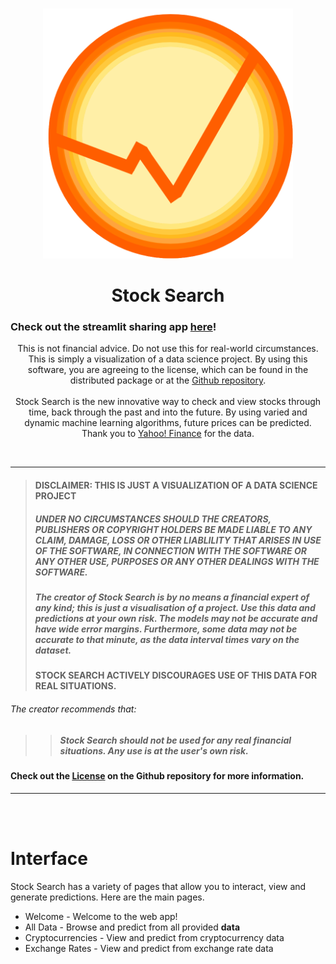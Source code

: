 <br />
<p align="center">
  <a>
    <img src="Source/Images/logo.png" alt="Logo" width="400" height="400">
  </a>

  <h1 align="center">Stock Search</h1>
  
  <h3>Check out the streamlit sharing app <a href="https://share.streamlit.io/password-classified/stock-search/Package/V0.0.0-beta/main.py">here</a>!</h3>

  <p align="center">
    This is not financial advice. Do not use this for real-world circumstances. This is simply a visualization of a data science project.
    By using this software, you are agreeing to the license, which can be found in the distributed package or at the
    <a href='https://github.com/Password-Classified/Stock-Search/blob/master/LICENSE'>Github repository</a>.
    <br/>
    <br/>
    Stock Search is the new innovative way to check and view stocks through
    time, back through the past and into the future. By using varied and
    dynamic machine learning algorithms, future prices can be predicted.
    Thank you to <a href='https://finance.yahoo.com/'>Yahoo! Finance</a> for the data.
  </p>
</p>

</details>

<br/>
<hr/>

> #### DISCLAIMER: THIS IS JUST A VISUALIZATION OF A DATA SCIENCE PROJECT
> ##### **UNDER NO CIRCUMSTANCES SHOULD THE CREATORS, PUBLISHERS OR COPYRIGHT HOLDERS BE MADE LIABLE TO ANY CLAIM, DAMAGE, LOSS OR OTHER LIABLILITY THAT ARISES IN USE OF THE SOFTWARE, IN CONNECTION WITH THE SOFTWARE OR ANY OTHER USE, PURPOSES OR ANY OTHER DEALINGS WITH THE SOFTWARE.**
> ##### **The creator of Stock Search is by no means a financial expert of any kind; this is just a visualisation of a project. Use this data and predictions at your own risk. The models may not be accurate and have wide error margins. Furthermore, some data may not be accurate to that minute, as the data interval times vary on the dataset.**
> #### STOCK SEARCH ACTIVELY DISCOURAGES USE OF THIS DATA FOR REAL SITUATIONS.

###### The creator recommends that:

> > ##### ***Stock Search should not be used for any real financial situations. Any use is at the user's own risk.***

#### Check out the <a href='https://github.com/Password-Classified/Stock-Search/blob/master/LICENSE'>License</a> on the Github repository for more information.


<hr/>
<br/>
<br/>

# Interface
Stock Search has a variety of pages that allow you to interact,
view and generate predictions. Here are the main pages.

 + Welcome - Welcome to the web app!
 + All Data - Browse and predict from all provided **data**
 + Cryptocurrencies - View and predict from cryptocurrency data
 + Exchange Rates - View and predict from exchange rate data